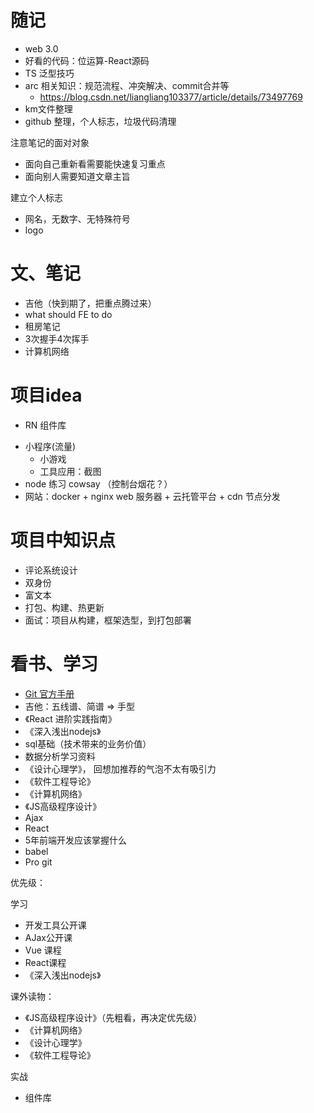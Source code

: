 # 随记

- web 3.0
- 好看的代码：位运算-React源码
- TS 泛型技巧
- arc 相关知识：规范流程、冲突解决、commit合并等
  - https://blog.csdn.net/liangliang103377/article/details/73497769
-  km文件整理
-  github 整理，个人标志，垃圾代码清理

注意笔记的面对对象
- 面向自己重新看需要能快速复习重点
- 面向别人需要知道文章主旨

建立个人标志

- 网名，无数字、无特殊符号
- logo
# 文、笔记

- 吉他（快到期了，把重点腾过来）
-  what should FE to do
- 租房笔记
- 3次握手4次挥手
- 计算机网络


# 项目idea

- RN 组件库
<!-- - 本地音乐播放器 -->
- 小程序(流量)
  - 小游戏
  - 工具应用：截图
- node 练习 cowsay （控制台烟花？）
- 网站：docker + nginx web 服务器 + 云托管平台 + cdn 节点分发
<!-- - github actions
  - 自动部署 ✅ 打包过程能否放到云
  - 签到 ✅
- my_actions 以 submodule 形式添加 ✅ -->
# 项目中知识点

- 评论系统设计
- 双身份
- 富文本
- 打包、构建、热更新
- 面试：项目从构建，框架选型，到打包部署
# 看书、学习

- [Git 官方手册](https://git-scm.com/book/zh/v2)
- 吉他：五线谱、简谱 => 手型
- 《React 进阶实践指南》
- 《深入浅出nodejs》
- sql基础（技术带来的业务价值）
- 数据分析学习资料
- 《设计心理学》， 回想加推荐的气泡不太有吸引力
- 《软件工程导论》
- 《计算机网络》
- 《JS高级程序设计》
- Ajax
- React
- 5年前端开发应该掌握什么
- babel
- Pro git

优先级：

学习

- 开发工具公开课
- AJax公开课
- Vue 课程
- React课程
- 《深入浅出nodejs》


课外读物：

- 《JS高级程序设计》（先粗看，再决定优先级）
- 《计算机网络》
- 《设计心理学》
- 《软件工程导论》

实战

- 组件库

